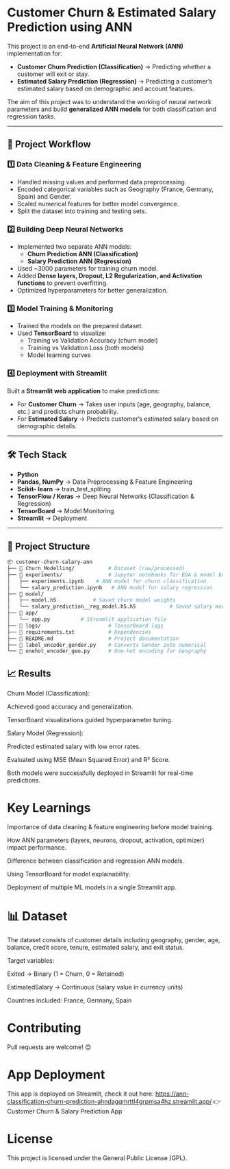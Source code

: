 # Customer Churn & Estimated Salary Prediction using ANN

This project is an end-to-end **Artificial Neural Network (ANN)** implementation for:
- **Customer Churn Prediction (Classification)** → Predicting whether a customer will exit or stay.  
- **Estimated Salary Prediction (Regression)** → Predicting a customer’s estimated salary based on demographic and account features.  

The aim of this project was to understand the working of neural network parameters and build **generalized ANN models** for both classification and regression tasks.

---

## 📌 Project Workflow  

### 1️⃣ Data Cleaning & Feature Engineering  
- Handled missing values and performed data preprocessing.  
- Encoded categorical variables such as Geography (France, Germany, Spain) and Gender.  
- Scaled numerical features for better model convergence.  
- Split the dataset into training and testing sets.  

### 2️⃣ Building Deep Neural Networks  
- Implemented two separate ANN models:  
  - **Churn Prediction ANN (Classification)**  
  - **Salary Prediction ANN (Regression)**  
- Used ~3000 parameters for training churn model.  
- Added **Dense layers, Dropout, L2 Regularization, and Activation functions** to prevent overfitting.  
- Optimized hyperparameters for better generalization.  

### 3️⃣ Model Training & Monitoring  
- Trained the models on the prepared dataset.  
- Used **TensorBoard** to visualize:  
  - Training vs Validation Accuracy (churn model)  
  - Training vs Validation Loss (both models)  
  - Model learning curves  

### 4️⃣ Deployment with Streamlit  
Built a **Streamlit web application** to make predictions:  
- For **Customer Churn** → Takes user inputs (age, geography, balance, etc.) and predicts churn probability.  
- For **Estimated Salary** → Predicts customer’s estimated salary based on demographic details.  

---

## 🛠️ Tech Stack  
- **Python**  
- **Pandas, NumPy** → Data Preprocessing & Feature Engineering
- **Scikit- learn** →  train_test_spliting
- **TensorFlow / Keras** → Deep Neural Networks (Classification & Regression)  
- **TensorBoard** → Model Monitoring  
- **Streamlit** → Deployment  

---

## 📂 Project Structure  

```bash
📦 customer-churn-salary-ann
├── 📂 Churn_Modelling/           # Dataset (raw/processed)
├── 📂 experiments/               # Jupyter notebooks for EDA & model building
│   ├── experiments.ipynb    # ANN model for churn classification
│   └── salary_prediction.ipynb   # ANN model for salary regression
├── 📂 model/                     
│   ├── model.h5            # Saved churn model weights
│   └── salary_prediction__reg_model.h5.h5           # Saved salary model weights
├── 📂 app/                       
│   └── app.py          # Streamlit application file
├── 📂 logs/                      # TensorBoard logs
├── 📜 requirements.txt           # Dependencies
├── 📜 README.md                  # Project documentation
├── 📜 label_encoder_gender.py    # Converts Gender into numerical
└── 📜 onehot_encoder_geo.py      # One-hot encoding for Geography
```

## 📈 Results

Churn Model (Classification):

Achieved good accuracy and generalization.

TensorBoard visualizations guided hyperparameter tuning.

Salary Model (Regression):

Predicted estimated salary with low error rates.

Evaluated using MSE (Mean Squared Error) and R² Score.

Both models were successfully deployed in Streamlit for real-time predictions.

# Key Learnings

Importance of data cleaning & feature engineering before model training.

How ANN parameters (layers, neurons, dropout, activation, optimizer) impact performance.

Difference between classification and regression ANN models.

Using TensorBoard for model explainability.

Deployment of multiple ML models in a single Streamlit app.

# 📊 Dataset

The dataset consists of customer details including geography, gender, age, balance, credit score, tenure, estimated salary, and exit status.

Target variables:

Exited → Binary (1 = Churn, 0 = Retained)

EstimatedSalary → Continuous (salary value in currency units)

Countries included: France, Germany, Spain

# Contributing

Pull requests are welcome! 😊

# App Deployment

This app is deployed on Streamlit, check it out here: https://ann-classification-churn-prediction-ahndagqmrttl4grpmsa4hz.streamlit.app/
👉 Customer Churn & Salary Prediction App

# License

This project is licensed under the General Public License (GPL).
